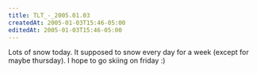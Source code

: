 ```yaml
---
title: TLT_-_2005.01.03
createdAt: 2005-01-03T15:46-05:00
editedAt: 2005-01-03T15:46-05:00
---
```


Lots of snow today. It supposed to snow every day for a week (except for maybe thursday). I hope to go skiing on friday :)


